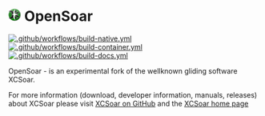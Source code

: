 # <img src="./Data/graphics/logo.svg" width="5%" alt="XCSoar Logo"> OpenSoar

[![.github/workflows/build-native.yml](https://github.com/OpenSoaring/OpenSoar/actions/workflows/build-native.yml/badge.svg)](https://github.com/XCSoar/XCSoar/actions/workflows/build-native.yml)
[![.github/workflows/build-container.yml](https://github.com/OpenSoaring/OpenSoar/actions/workflows/build-container.yml/badge.svg)](https://github.com/XCSoar/XCSoar/actions/workflows/build-container.yml)
[![.github/workflows/build-docs.yml](https://github.com/OpenSoaring/OpenSoar/actions/workflows/build-docs.yml/badge.svg)](https://github.com/XCSoar/XCSoar/actions/workflows/build-docs.yml)

OpenSoar - is an experimental fork of the wellknown gliding software XCSoar.

For more information (download, developer information, manuals, releases)
about XCSoar please visit 
[XCSoar on GitHub](https://github.com/XCSoar/XCSoar) and the 
[XCSoar home page](https://xcsoar.org/discover/manual.html)

